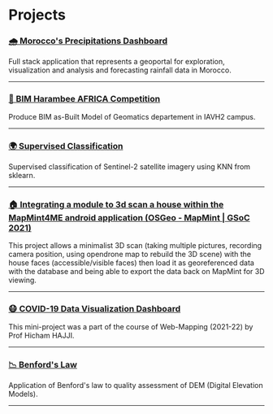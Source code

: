 # Projects

### [🌧️ Morocco's Precipitations Dashboard](projects/precip-morocco.md)

Full stack application that represents a geoportal for exploration, visualization and analysis and forecasting rainfall data in Morocco.

---

### [🏢 BIM Harambee AFRICA Competition](projects/bim-harambee-africa.md)

Produce BIM as-Built Model of Geomatics departement in IAVH2 campus.

---

### [🌍 Supervised Classification](projects/superv-classif-s2.md)

Supervised classification of Sentinel-2 satellite imagery using KNN from sklearn.

---

### [🏠 Integrating a module to 3d scan a house within the MapMint4ME android application (OSGeo - MapMint | GSoC 2021)](project-gsoc-21.md)

This project allows a minimalist 3D scan (taking multiple pictures, recording camera position, using opendrone map to rebuild the 3D scene) with the house faces (accessible/visible faces) then load it as georeferenced data with the database and being able to export the data back on MapMint for 3D viewing.

---

### [😷 COVID-19 Data Visualization Dashboard](projects/covid-19-vis.md)

This mini-project was a part of the course of Web-Mapping (2021-22) by Prof Hicham HAJJI.

---

### [📉 Benford's Law](projects/benford-law.md)

Application of Benford's law to quality assessment of DEM (Digital Elevation Models).

---
